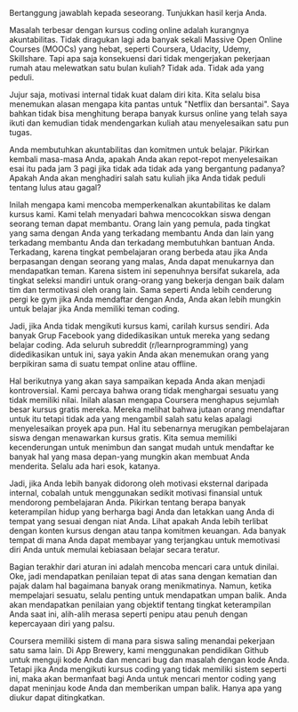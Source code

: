 Bertanggung jawablah kepada seseorang. Tunjukkan hasil kerja Anda.

Masalah terbesar dengan kursus coding online adalah kurangnya akuntabilitas. Tidak diragukan lagi ada banyak sekali Massive Open Online Courses (MOOCs) yang hebat, seperti Coursera, Udacity, Udemy, Skillshare. Tapi apa saja konsekuensi dari tidak mengerjakan pekerjaan rumah atau melewatkan satu bulan kuliah? Tidak ada. Tidak ada yang peduli.

Jujur saja, motivasi internal tidak kuat dalam diri kita. Kita selalu bisa menemukan alasan mengapa kita pantas untuk "Netflix dan bersantai". Saya bahkan tidak bisa menghitung berapa banyak kursus online yang telah saya ikuti dan kemudian tidak mendengarkan kuliah atau menyelesaikan satu pun tugas.

Anda membutuhkan akuntabilitas dan komitmen untuk belajar. Pikirkan kembali masa-masa Anda, apakah Anda akan repot-repot menyelesaikan esai itu pada jam 3 pagi jika tidak ada tidak ada yang bergantung padanya? Apakah Anda akan menghadiri salah satu kuliah jika Anda tidak peduli tentang lulus atau gagal?

Inilah mengapa kami mencoba memperkenalkan akuntabilitas ke dalam kursus kami. Kami telah menyadari bahwa mencocokkan siswa dengan seorang teman dapat membantu. Orang lain yang pemula, pada tingkat yang sama dengan Anda yang terkadang membantu Anda dan lain yang terkadang membantu Anda dan terkadang membutuhkan bantuan Anda. Terkadang, karena tingkat pembelajaran orang berbeda atau jika Anda berpasangan dengan seorang yang malas, Anda dapat menukarnya dan mendapatkan teman. Karena sistem ini sepenuhnya bersifat sukarela, ada tingkat seleksi mandiri untuk orang-orang yang bekerja dengan baik dalam tim dan termotivasi oleh orang lain. Sama seperti Anda lebih cenderung pergi ke gym jika Anda mendaftar dengan Anda, Anda akan lebih mungkin untuk belajar jika Anda memiliki teman coding.

Jadi, jika Anda tidak mengikuti kursus kami, carilah kursus sendiri. Ada banyak Grup Facebook yang didedikasikan untuk mereka yang sedang belajar coding. Ada seluruh subreddit (r/learnprogramming) yang didedikasikan untuk ini, saya yakin Anda akan menemukan orang yang berpikiran sama di suatu tempat online atau offline.

Hal berikutnya yang akan saya sampaikan kepada Anda akan menjadi kontroversial. Kami percaya bahwa orang tidak menghargai sesuatu yang tidak memiliki nilai. Inilah alasan mengapa Coursera menghapus sejumlah besar kursus gratis mereka. Mereka melihat bahwa jutaan orang mendaftar untuk itu tetapi tidak ada yang mengambil salah satu kelas apalagi menyelesaikan proyek apa pun. Hal itu sebenarnya merugikan pembelajaran siswa dengan menawarkan kursus gratis. Kita semua memiliki kecenderungan untuk menimbun dan sangat mudah untuk mendaftar ke banyak hal yang masa depan-yang mungkin akan membuat Anda menderita. Selalu ada hari esok, katanya.

Jadi, jika Anda lebih banyak didorong oleh motivasi eksternal daripada internal, cobalah untuk menggunakan sedikit motivasi finansial untuk mendorong pembelajaran Anda. Pikirkan tentang berapa banyak keterampilan hidup yang berharga bagi Anda dan letakkan uang Anda di tempat yang sesuai dengan niat Anda. Lihat apakah Anda lebih terlibat dengan konten kursus dengan atau tanpa komitmen keuangan. Ada banyak tempat di mana Anda dapat membayar yang terjangkau untuk memotivasi diri Anda untuk memulai kebiasaan belajar secara teratur.

Bagian terakhir dari aturan ini adalah mencoba mencari cara untuk dinilai. Oke, jadi mendapatkan penilaian tepat di atas sana dengan kematian dan pajak dalam hal bagaimana banyak orang menikmatinya. Namun, ketika mempelajari sesuatu, selalu penting untuk mendapatkan umpan balik. Anda akan mendapatkan penilaian yang objektif tentang tingkat keterampilan Anda saat ini, alih-alih merasa seperti penipu atau penuh dengan kepercayaan diri yang palsu.

Coursera memiliki sistem di mana para siswa saling menandai pekerjaan satu sama lain. Di App Brewery, kami menggunakan pendidikan Github untuk menguji kode Anda dan mencari bug dan masalah dengan kode Anda. Tetapi jika Anda mengikuti kursus coding yang tidak memiliki sistem seperti ini, maka akan bermanfaat bagi Anda untuk mencari mentor coding yang dapat meninjau kode Anda dan memberikan umpan balik. Hanya apa yang diukur dapat ditingkatkan.